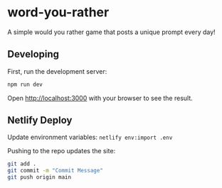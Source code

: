 # word-you-rather

A simple would you rather game that posts a unique prompt every day!

## Developing

First, run the development server:

```bash
npm run dev
```

Open [http://localhost:3000](http://localhost:3000) with your browser to see the result.

## Netlify Deploy

Update environment variables: `netlify env:import .env`

Pushing to the repo updates the site:

```bash
git add .
git commit -m "Commit Message"
git push origin main
```

